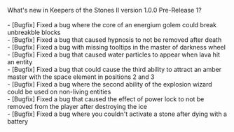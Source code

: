 What's new in Keepers of the Stones II version 1.0.0 Pre-Release 1?<br/>
<br />- [Bugfix] Fixed a bug where the core of an energium golem could break unbreakble blocks
<br />- [Bugfix] Fixed a bug that caused hypnosis to not be removed after death
<br />- [Bugfix] Fixed a bug with missing tooltips in the master of darkness wheel
<br />- [Bugfix] Fixed a bug that caused water particles to appear when lava hit an entity
<br />- [Bugfix] Fixed a bug that could cause the third ability to attract an amber master with the space element in positions 2 and 3
<br />- [Bugfix] Fixed a bug where the second ability of the explosion wizard could be used on non-living entities
<br />- [Bugfix] Fixed a bug that caused the effect of power lock to not be removed from the player after destroying the ice
<br />- [Bugfix] Fixed a bug where you couldn't activate a stone after dying with a battery
